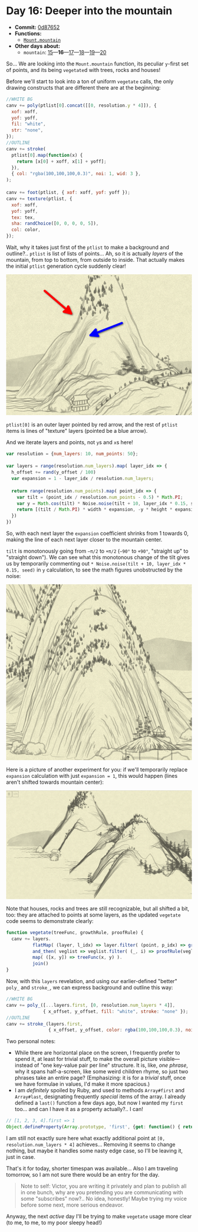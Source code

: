 # Day 16: Deeper into the mountain

* **Commit:** [0d87652](https://github.com/zverok/grok-shan-shui/commit/0d876529fdc72bd035c95769042b3d39f561dc55)
* **Functions:**
  * [`Mount.mountain`](https://github.com/zverok/grok-shan-shui/blob/main/original.html#L1804)
* **Other days about:**
  * `mountain`: [15](day15.md)—**16**—[17](day17.md)—[18](day18.md)—[19](day19.md)—[20](day20.md)

So... We are looking into the `Mount.mountain` function, its peculiar `y`-first set of points, and its being `vegetate`d with trees, rocks and houses!

Before we'll start to look into a ton of uniform `vegetate` calls, the only drawing constructs that are different there are at the beginning:

```js
//WHITE BG
canv += poly(ptlist[0].concat([[0, resolution.y * 4]]), {
  xof: xoff,
  yof: yoff,
  fil: "white",
  str: "none",
});
//OUTLINE
canv += stroke(
  ptlist[0].map(function(x) {
    return [x[0] + xoff, x[1] + yoff];
  }),
  { col: "rgba(100,100,100,0.3)", noi: 1, wid: 3 },
);

canv += foot(ptlist, { xof: xoff, yof: yoff });
canv += texture(ptlist, {
  xof: xoff,
  yof: yoff,
  tex: tex,
  sha: randChoice([0, 0, 0, 0, 5]),
  col: color,
});
```

Wait, why it takes just first of the `ptlist` to make a background and outline?.. `ptlist` is list of lists of points... Ah, so it is actually _layers_ of the mountain, from top to bottom, from outside to inside. That actually makes the initial `ptlist` generation cycle suddenly clear!

![](image43.png)

`ptlist[0]` is an outer layer pointed by red arrow, and the rest of `ptlist` items is lines of "texture" layers (pointed be a blue arrow).

And we iterate layers and points, not `y`s and `x`s here!

```js
var resolution = {num_layers: 10, num_points: 50};

var layers = range(resolution.num_layers).map( layer_idx => {
  h_offset += rand(y_offset / 100)
  var expansion = 1 - layer_idx / resolution.num_layers;

  return range(resolution.num_points).map( point_idx => {
    var tilt = (point_idx / resolution.num_points - 0.5) * Math.PI;
    var y = Math.cos(tilt) * Noise.noise(tilt + 10, layer_idx * 0.15, seed);
    return [(tilt / Math.PI) * width * expansion, -y * height * expansion + h_offset]
  })
})
```

So, with each next layer the `expansion` coefficient shrinks from 1 towards 0, making the line of each next layer closer to the mountain center.

`tilt` is monotonously going from `−π/2` to `+π/2` (`−90°` to `+90°`, "straight up" to "straight down"). We can see what this monotonous change of the tilt gives us by temporarily commenting out `* Noise.noise(tilt + 10, layer_idx * 0.15, seed)` in `y` calculation, to see the math figures unobstructed by the noise:

![](image44.png)

Here is a picture of another experiment for you: if we'll temporarily replace `expansion` calculation with just `expansion = 1`, this would happen (lines aren't shifted towards mountain center):

![](image45.png)

Note that houses, rocks and trees are still recognizable, but all shifted a bit, too: they are attached to points at some layers, as the updated `vegetate` code seems to demonstrate clearly:

```js
function vegetate(treeFunc, growthRule, proofRule) {
  canv += layers.
          flatMap( (layer, l_idx) => layer.filter( (point, p_idx) => growthRule(l_idx, p_idx) ) ).
          and_then( veglist => veglist.filter( (_, i) => proofRule(veglist, i) ) ).
          map( ([x, y]) => treeFunc(x, y) ).
          join()
}
```

Now, with this `layers` revelation, and using our earlier-defined "better" `poly_` and `stroke_`, we can express background and outline this way:

```js
//WHITE BG
canv += poly_([...layers.first, [0, resolution.num_layers * 4]],
              { x_offset, y_offset, fill: "white", stroke: "none" });
//OUTLINE
canv += stroke_(layers.first,
                { x_offset, y_offset, color: rgba(100,100,100,0.3), noise: 1, width: 3 });
```

Two personal notes:

* While there are horizontal place on the screen, I frequently prefer to spend it, at least for trivial stuff, to make the overall picture visible—instead of "one key-value pair per line" structure. It is, like, _one phrase_, why it spans half-a-screen, like some weird children rhyme, so just two phrases take an entire page? (Emphasizing: it is for a _trivial_ stuff, once we have formulae in values, I'd make it more spacious.)
* I am _definitely_ spoiled by Ruby, and used to methods `Array#first` and `Array#last`, designating frequently _special_ items of the array. I already defined a `last()` function a few days ago, but now I wanted my `first` too... and can I have it as a property actually?.. I can!
```js
// [1, 2, 3, 4].first => 1
Object.defineProperty(Array.prototype, 'first', {get: function() { return this[0] }})
```

I am still not exactly sure here what exactly additional point at `[0, resolution.num_layers * 4]` achieves... Removing it seems to change nothing, but maybe it handles some nasty edge case, so I'll be leaving it, just in case.

That's it for today, shorter timespan was available... Also I am traveling tomorrow, so I am not sure there would be an entry for the day.

> Note to self: Victor, you are writing it privately and plan to publish all in one bunch, why are you pretending you are communicating with some "subscribes" now?.. No idea, honestly! Maybe trying my voice before some next, more serious endeavor.

Anyway, the next _active_ day I'll be trying to make `vegetate` usage more clear (to me, to me, to my poor sleepy head!)
